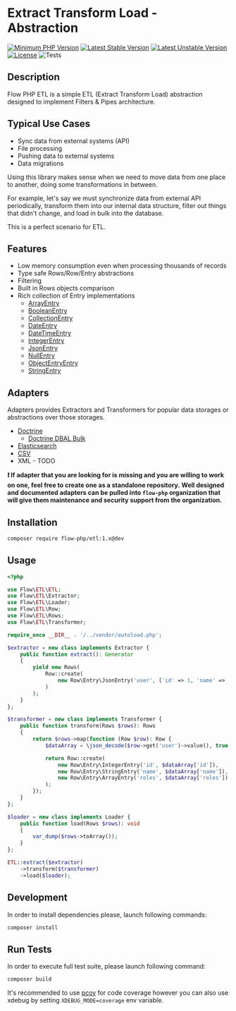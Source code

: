 # Extract Transform Load - Abstraction

[![Minimum PHP Version](https://img.shields.io/badge/php-%3E%3D%207.4-8892BF.svg)](https://php.net/)
[![Latest Stable Version](https://poser.pugx.org/flow-php/etl/v)](https://packagist.org/packages/flow-php/etl)
[![Latest Unstable Version](https://poser.pugx.org/flow-php/etl/v/unstable)](https://packagist.org/packages/flow-php/etl)
[![License](https://poser.pugx.org/flow-php/etl/license)](https://packagist.org/packages/flow-php/etl)
![Tests](https://github.com/flow-php/etl/workflows/Tests/badge.svg?branch=1.x)

## Description

Flow PHP ETL is a simple ETL (Extract Transform Load) abstraction designed to implement Filters & Pipes architecture.

## Typical Use Cases

* Sync data from external systems (API)
* File processing
* Pushing data to external systems
* Data migrations

Using this library makes sense when we need to move data from one place to another, doing some transformations in between.

For example, let's say we must synchronize data from external API periodically, transform them into our internal
data structure, filter out things that didn't change, and load in bulk into the database.

This is a perfect scenario for ETL.

## Features

* Low memory consumption even when processing thousands of records
* Type safe Rows/Row/Entry abstractions
* Filtering
* Built in Rows objects comparison
* Rich collection of Entry implementations
  * [ArrayEntry](src/Flow/ETL/Row/Entry/ArrayEntry.php)
  * [BooleanEntry](src/Flow/ETL/Row/Entry/BooleanEntry.php)
  * [CollectionEntry](src/Flow/ETL/Row/Entry/CollectionEntry.php)
  * [DateEntry](src/Flow/ETL/Row/Entry/DateEntry.php)
  * [DateTimeEntry](src/Flow/ETL/Row/Entry/DateTimeEntry.php)
  * [IntegerEntry](src/Flow/ETL/Row/Entry/IntegerEntry.php)
  * [JsonEntry](src/Flow/ETL/Row/Entry/JsonEntry.php)
  * [NullEntry](src/Flow/ETL/Row/Entry/NullEntry.php)
  * [ObjectEntryEntry](src/Flow/ETL/Row/Entry/ObjectEntry.php)
  * [StringEntry](src/Flow/ETL/Row/Entry/StringEntry.php)

## Adapters

Adapters provides Extractors and Transformers for popular data storages or abstractions over those storages. 

* [Doctrine](https://github.com/flow-php/etl-adapter-doctrine)
  * [Doctrine DBAL Bulk](https://github.com/flow-php/doctrine-dbal-bulk)
* [Elasticsearch](https://github.com/flow-php/etl-adapter-elasticsearch)
* [CSV](https://github.com/flow-php/etl-adapter-csv)
* XML - TODO

**❗ If adapter that you are looking for is missing and you are willing to work on one, feel free to create one as a standalone repository.**
**Well designed and documented adapters can be pulled into `flow-php` organization that will give them maintenance and security support from the organization.** 

## Installation

```bash
composer require flow-php/etl:1.x@dev
```

## Usage

```php
<?php

use Flow\ETL\ETL;
use Flow\ETL\Extractor;
use Flow\ETL\Loader;
use Flow\ETL\Row;
use Flow\ETL\Rows;
use Flow\ETL\Transformer;

require_once __DIR__ . '/../vendor/autoload.php';

$extractor = new class implements Extractor {
    public function extract(): Generator
    {
        yield new Rows(
            Row::create(
                new Row\Entry\JsonEntry('user', ['id' => 1, 'name' => 'Norbret', 'roles' => ['DEVELOPER', 'ADMIN']])
            )
        );
    }
};

$transformer = new class implements Transformer {
    public function transform(Rows $rows): Rows
    {
        return $rows->map(function (Row $row): Row {
            $dataArray = \json_decode($row->get('user')->value(), true, 512, JSON_THROW_ON_ERROR);

            return Row::create(
                new Row\Entry\IntegerEntry('id', $dataArray['id']),
                new Row\Entry\StringEntry('name', $dataArray['name']),
                new Row\Entry\ArrayEntry('roles', $dataArray['roles'])
            );
        });
    }
};

$loader = new class implements Loader {
    public function load(Rows $rows): void
    {
        var_dump($rows->toArray());
    }
};

ETL::extract($extractor)
    ->transform($transformer)
    ->load($loader);
```

## Development

In order to install dependencies please, launch following commands:

```bash
composer install
```

## Run Tests

In order to execute full test suite, please launch following command:

```bash
composer build
```

It's recommended to use [pcov](https://pecl.php.net/package/pcov) for code coverage however you can also use
xdebug by setting `XDEBUG_MODE=coverage` env variable.
